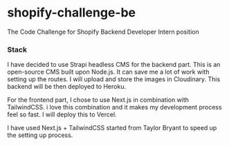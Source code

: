 # shopify-challenge-be
The Code Challenge for Shopify Backend Developer Intern position

### Stack

I have decided to use Strapi headless CMS for the backend part. This is an open-source CMS built upon Node.js. It can save me a lot of work with setting up the routes. I will upload and store the images in Cloudinary. This backend will be then deployed to Heroku.

For the frontend part, I chose to use Next.js in combination with TailwindCSS. i love this combination and it makes my development process feel so fast. I will deploy this to Vercel.

I have used Next.js + TailwindCSS started from Taylor Bryant to speed up the setting up process.